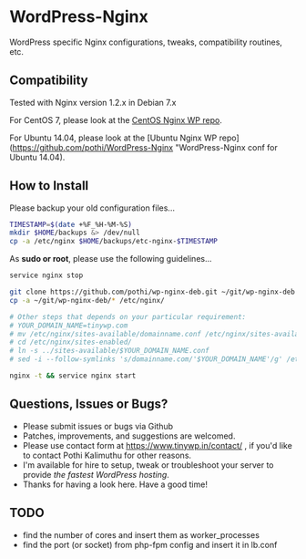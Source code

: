 # WordPress-Nginx

WordPress specific Nginx configurations, tweaks, compatibility routines, etc.

## Compatibility

Tested with Nginx version 1.2.x in Debian 7.x

For CentOS 7, please look at the [CentOS Nginx WP repo](https://github.com/pothi/WordPress-Nginx-CentOS "WordPress-Nginx configuration for CentOS 7").

For Ubuntu 14.04, please look at the [Ubuntu Nginx WP repo](https://github.com/pothi/WordPress-Nginx "WordPress-Nginx conf for Ubuntu 14.04).

## How to Install

Please backup your old configuration files...

```bash
TIMESTAMP=$(date +%F_%H-%M-%S)
mkdir $HOME/backups &> /dev/null
cp -a /etc/nginx $HOME/backups/etc-nginx-$TIMESTAMP
```

As __sudo or root__, please use the following guidelines...
```bash
service nginx stop

git clone https://github.com/pothi/wp-nginx-deb.git ~/git/wp-nginx-deb
cp -a ~/git/wp-nginx-deb/* /etc/nginx/

# Other steps that depends on your particular requirement:
# YOUR_DOMAIN_NAME=tinywp.com
# mv /etc/nginx/sites-available/domainname.conf /etc/nginx/sites-available/$YOUR_DOMAIN_NAME.conf
# cd /etc/nginx/sites-enabled/
# ln -s ../sites-available/$YOUR_DOMAIN_NAME.conf
# sed -i --follow-symlinks 's/domainname.com/'$YOUR_DOMAIN_NAME'/g' /etc/nginx/sites-enabled/$YOUR_DOMAIN_NAME.conf

nginx -t && service nginx start
```

## Questions, Issues or Bugs?

+ Please submit issues or bugs via Github
+ Patches, improvements, and suggestions are welcomed.
+ Please use contact form at https://www.tinywp.in/contact/ , if you'd like to contact Pothi Kalimuthu for other reasons.
+ I'm available for hire to setup, tweak or troubleshoot your server to provide *the fastest WordPress hosting*.
+ Thanks for having a look here. Have a good time!

## TODO

+ find the number of cores and insert them as worker_processes
+ find the port (or socket) from php-fpm config and insert it in lb.conf
